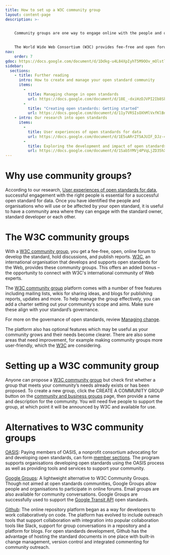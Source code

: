 ```yaml
---
title: How to set up a W3C community group
layout: content-page
description: >- 


    Community groups are one way to engage online with the people and organisations that use or are affected by open standards. 
    
    
    The World Wide Web Consortium (W3C) provides fee-free and open forums with free tools for communities. While features are aimed at the web, they can be useful for open standards development.
nav:
    order: 7
gdoc: https://docs.google.com/document/d/1Ddkg-u4L84XpIyhT5M9OOv_mOlstlxXJje2Bqxqwvag/edit?usp=sharing
sidebar:
  sections:
    - title: Further reading
      intro: How to create and manage your open standard community
      items:
        -          
          title: Managing change in open standards
          url: https://docs.google.com/document/d/18E_-dxiHzDJVPI2Ib8SkqtChsxJ3MllDhTVPZRgx540/edit?usp=sharing
        -          
          title: "Creating open standards: Getting started"
          url: https://docs.google.com/document/d/11y7VRSIsOXhMlVxfKlBnwYk3QU_uppb_RMN0wzXF6mg/edit?usp=sharing
    - intro: Our research into open standards
      items:
        -          
          title: User experiences of open standards for data
          url: https://docs.google.com/document/d/1E5uARrZf5AJUIF_DJz-42_793EY_Dwk7n7B3bMn3x5A/edit?usp=sharing
        -          
          title: Exploring the development and impact of open standards for data
          url: https://docs.google.com/document/d/1Sab5YMVj4PVqLjZD35hX8FTnMeeP6gLGG0xszuRMIaM/edit?usp=sharing
---
```


# Why use community groups?

According to our research, [User experiences of open standards for data](https://docs.google.com/document/d/1E5uARrZf5AJUIF_DJz-42_793EY_Dwk7n7B3bMn3x5A/edit?usp=sharing), successful engagement with the right people is essential for a successful open standard for data. Once you have identified the people and organisations who will use or be affected by your open standard, it is useful to have a community area where they can engage with the standard owner, standard developer or each other.

# The W3C community groups

With a [W3C community group](https://www.w3.org/community/about/#cg), you get a fee-free, open, online forum to develop the standard, hold discussions, and publish reports. [W3C](https://www.w3.org/), an international organisation that develops and supports open standards for the Web, provides these community groups. This offers an added bonus – the opportunity to connect with W3C's international community of Web experts.

The [W3C community group](https://www.w3.org/community/about/#cg) platform comes with a number of free features including mailing lists, wikis for sharing ideas, and blogs for publishing reports, updates and more. To help manage the group effectively, you can add a charter setting out your community’s scope and aims. Make sure these align with your standard’s governance. 

For more on the governance of open standards, review [Managing change](https://docs.google.com/document/d/18E_-dxiHzDJVPI2Ib8SkqtChsxJ3MllDhTVPZRgx540/edit?usp=sharing).

The platform also has optional features which may be useful as your community grows and their needs become clearer. There are also some areas that need improvement, for example making community groups more user-friendly, which the [W3C](https://www.w3.org/) are considering.

# Setting up a W3C community group

Anyone can propose a [W3C community group](https://www.w3.org/community/about/#cg) but check first whether a group that meets your community’s needs already exists or has been proposed. To create a new group, click the CREATE A COMMUNITY GROUP button on the [community and business groups](https://www.w3.org/community/) page, then provide a name and description for the community. You will need five people to support the group, at which point it will be announced by W3C and available for use.

# Alternatives to W3C community groups

[OASIS](https://www.oasis-open.org/org): Paying members of OASIS, a nonprofit consortium advocating for and developing open standards, can form [member sections](https://www.oasis-open.org/member-sections/forming). The program supports organisations developing open standards using the OASIS process as well as providing tools and services to support your community.

[Google Groups](https://groups.google.com/forum/#!overview): A lightweight alternative to W3C Community Groups. Though not aimed at open standards communities, Google Groups allow people and organisations to participate in online forums. Email groups are also available for community conversations. Google Groups are successfully used to support the [Google Transit API](https://developers.google.com/transit/) open standards.

[Github](https://github.com/): The online repository platform began as a way for developers to work collaboratively on code. The platform has evolved to include outreach tools that support collaboration with integration into popular collaboration tools like Slack, support for group conversations in a repository and a platform for blogs. For open standards development, Github has the advantage of hosting the standard documents in one place with built-in change management, version control and integrated commenting for community outreach.
